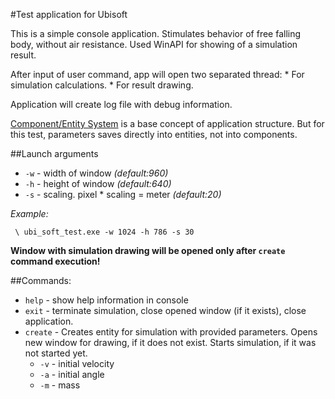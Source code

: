 #Test application for Ubisoft

This is a simple console application. 
Stimulates behavior of free falling body, without air resistance.
Used WinAPI for showing of a simulation result.
 
After input of user command, app will open two separated thread:
    * For simulation calculations.
    * For result drawing.
    
Application will create log file with debug information.

[Component/Entity System](http://entity-systems.wikidot.com/) is a base concept of application structure.
But for this test, parameters saves directly into entities, not into components. 

##Launch arguments

* `-w` - width of window *(default:960)*
* `-h` - height of window *(default:640)*
* `-s` - scaling. pixel * scaling = meter *(default:20)*

*Example:*

` \ ubi_soft_test.exe -w 1024 -h 786 -s 30`

**Window with simulation drawing will be opened only after `create` command execution!**

##Commands:

* `help` - show help information in console
* `exit` - terminate simulation, close opened window (if it exists), close application.
* `create` - Creates entity for simulation with provided parameters.
             Opens new window for drawing, if it does not exist. Starts simulation, if it was not started yet.
     * `-v` - initial velocity
     * `-a` - initial angle
     * `-m` - mass
 

